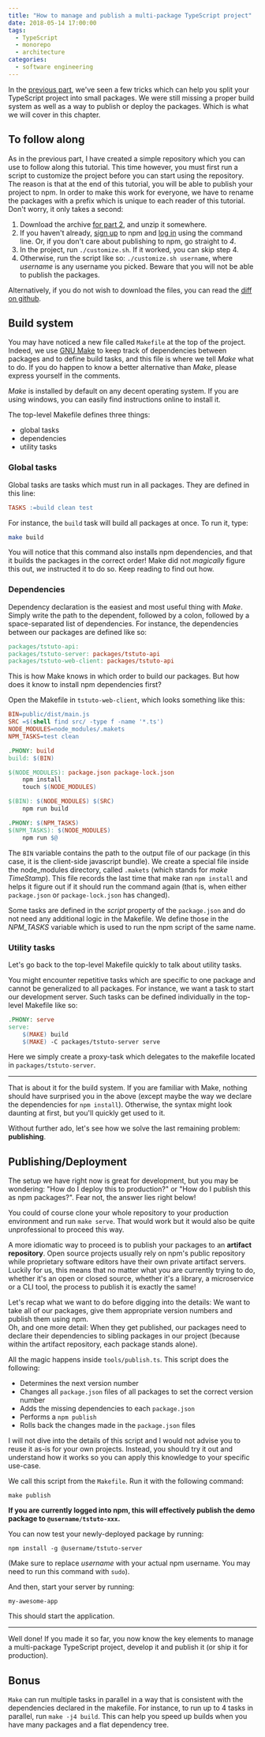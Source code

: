 ```yaml
---
title: "How to manage and publish a multi-package TypeScript project"
date: 2018-05-14 17:00:00
tags:
  - TypeScript
  - monorepo
  - architecture
categories:
  - software engineering
---
```


In the [previous part](/2018/03/TypeScript-project-structure/), we've seen a few tricks which can help you split your TypeScript project into small packages. We were still missing a proper build system as well as a way to publish or deploy the packages. Which is what we will cover in this chapter.

<!-- more -->

## To follow along

As in the previous part, I have created a simple repository which you can use to follow along this tutorial. This time however, you must first run a script to customize the project before you can start using the repository. The reason is that at the end of this tutorial, you will be able to publish your project to npm. In order to make this work for everyone, we have to rename the packages with a prefix which is unique to each reader of this tutorial. Don't worry, it only takes a second:

1. Download the archive [for part 2](https://github.com/hmil/ts-seed-project/archive/part2.zip), and unzip it somewhere.
2. If you haven't already, [sign up](https://www.npmjs.com/signup) to npm and [log in](https://docs.npmjs.com/cli/adduser) using the command line. Or, if you don't care about publishing to npm, go straight to *4*.
3. In the project, run `./customize.sh`. If it worked, you can skip step 4.
4. Otherwise, run the script like so: `./customize.sh username`, where _username_ is any username you picked. Beware that you will not be able to publish the packages. 

Alternatively, if you do not wish to download the files, you can read the [diff on github](https://github.com/hmil/ts-seed-project/compare/part1...part2).


## Build system

You may have noticed a new file called `Makefile` at the top of the project. Indeed, we use [GNU Make](https://www.gnu.org/software/make/) to keep track of dependencies between packages and to define build tasks, and this file is where we tell _Make_ what to do. If you do happen to know a better alternative than _Make_, please express yourself in the comments.

_Make_ is installed by default on any decent operating system. If you are using windows, you can easily find instructions online to install it.  

The top-level Makefile defines three things: 
- global tasks
- dependencies
- utility tasks

### Global tasks

Global tasks are tasks which must run in all packages. They are defined in this line:

```Makefile
TASKS :=build clean test
```

For instance, the `build` task will build all packages at once. To run it, type:

```sh
make build	
```

You will notice that this command also installs npm dependencies, and that it builds the packages in the correct order! Make did not _magically_ figure this out, *we* instructed it to do so. Keep reading to find out how.

### Dependencies

Dependency declaration is the easiest and most useful thing with *Make*. Simply write the path to the dependent, followed by a colon, followed by a space-separated list of dependencies.
For instance, the dependencies between our packages are defined like so:

```Makefile
packages/tstuto-api:
packages/tstuto-server: packages/tstuto-api
packages/tstuto-web-client: packages/tstuto-api
```

This is how Make knows in which order to build our packages. But how does it know to install npm dependencies first?

Open the Makefile in `tstuto-web-client`, which looks something like this:

```Makefile
BIN=public/dist/main.js
SRC =$(shell find src/ -type f -name '*.ts')
NODE_MODULES=node_modules/.makets
NPM_TASKS=test clean

.PHONY: build
build: $(BIN)

$(NODE_MODULES): package.json package-lock.json
	npm install
	touch $(NODE_MODULES)

$(BIN): $(NODE_MODULES) $(SRC)
	npm run build

.PHONY: $(NPM_TASKS)
$(NPM_TASKS): $(NODE_MODULES)
	npm run $@
```

The `BIN` variable contains the path to the output file of our package (in this case, it is the client-side javascript bundle). 
We create a special file inside the node_modules directory, called `.makets` (which stands for *make TimeStamp*). This file records the last time that make ran `npm install` and helps it figure out if it should run the command again (that is, when either `package.json` or `package-lock.json` has changed).

Some tasks are defined in the _script_ property of the `package.json` and do not need any additional logic in the Makefile. We define those in the *NPM_TASKS* variable which is used to run the npm script of the same name.


### Utility tasks

Let's go back to the top-level Makefile quickly to talk about utility tasks.

You might encounter repetitive tasks which are specific to one package and cannot be generalized to all packages. For instance, we want a task to start our development server. Such tasks can be defined individually in the top-level Makefile like so:

```Makefile
.PHONY: serve
serve:
	$(MAKE) build
	$(MAKE) -C packages/tstuto-server serve
```

Here we simply create a proxy-task which delegates to the makefile located in `packages/tstuto-server`. 

<!-- You may be wondering why this task explicitly invokes `make build` instead of defining a dependency on `build`. That is where we reach the limits of Make. Simply put, we cannot depend on global tasks because we used a hack to declare them. The hack itself is at the end of the Makefile but it is not worth discussing in this tutorial.
-->
---

That is about it for the build system. If you are familiar with Make, nothing should have surprised you in the above (except maybe the way we declare the dependencies for `npm install`). Otherwise, the syntax might look daunting at first, but you'll quickly get used to it.

Without further ado, let's see how we solve the last remaining problem: **publishing**.


## Publishing/Deployment

The setup we have right now is great for development, but you may be wondering: "How do I deploy this to production?" or "How do I publish this as npm packages?". Fear not, the answer lies right below!

You could of course clone your whole repository to your production environment and run `make serve`. That would work but it would also be quite unprofessional to proceed this way.

A more idiomatic way to proceed is to publish your packages to an **artifact repository**. Open source projects usually rely on npm's public repository while proprietary software editors have their own private artifact servers. Luckily for us, this means that no matter what you are currently trying to do, whether it's an open or closed source, whether it's a library, a microservice or a CLI tool, the process to publish it is exactly the same!

Let's recap what we want to do before digging into the details: We want to take all of our packages, give them appropriate version numbers and publish them using npm.  
Oh, and one more detail: When they get published, our packages need to declare their dependencies to sibling packages in our project (because within the artifact repository, each package stands alone).

All the magic happens inside `tools/publish.ts`. This script does the following:
- Determines the next version number
- Changes all `package.json` files of all packages to set the correct version number
- Adds the missing dependencies to each `package.json`
- Performs a `npm publish`
- Rolls back the changes made in the `package.json` files

I will not dive into the details of this script and I would not advise you to reuse it as-is for your own projects. Instead, you should try it out and understand how it works so you can apply this knowledge to your specific use-case.

We call this script from the `Makefile`. Run it with the following command:

```
make publish
```

**If you are currently logged into npm, this will effectively publish the demo package to `@username/tstuto-xxx`.**

You can now test your newly-deployed package by running:

```
npm install -g @username/tstuto-server
```

(Make sure to replace _username_ with your actual npm username. You may need to run this command with `sudo`).

And then, start your server by running:

```
my-awesome-app
```

This should start the application.

---

Well done! If you made it so far, you now know the key elements to manage a multi-package TypeScript project, develop it and publish it (or ship it for production).

## Bonus

`Make` can run multiple tasks in parallel in a way that is consistent with the dependencies declared in the makefile. For instance, to run up to 4 tasks in parallel, run `make -j4 build`. This can help you speed up builds when you have many packages and a flat dependency tree.

